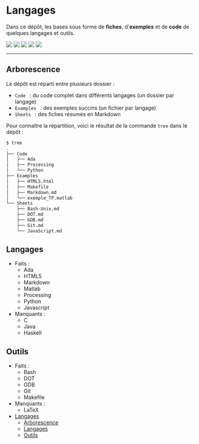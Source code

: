 # Langages

Dans ce dépôt, les bases sous forme de **fiches**, d'**exemples** et de **code** de quelques langages et outils.

![](https://img.shields.io/badge/Language-French-blue) ![](https://img.shields.io/badge/status-In_progress-green) ![](https://img.shields.io/github/last-commit/Relex12/Languages) ![](https://img.shields.io/github/repo-size/Relex12/Languages) ![](https://img.shields.io/github/languages/count/Relex12/Languages)

---

## Arborescence

Le dépôt est réparti entre plusieurs dossier :

* `Code ` : du code complet dans différents langages (un dossier par langage)
* `Examples ` : des exemples succins (un fichier par langage)
* `Sheets ` : des fiches résumés en Markdown

Pour connaître la répartition, voici le résultat de la commande `tree` dans le dépôt :

``` bash
$ tree
.
├── Code
│   ├── Ada
│   ├── Processing
│   └── Python
├── Examples
│   ├── HTML5.html
│   ├── Makefile
│   ├── Markdown.md
│   └── exemple_TP.matlab
└── Sheets
    ├── Bash-Unix.md
    ├── DOT.md
    ├── GDB.md
    ├── Git.md
    └── JavaScript.md
```

## Langages

* Faits :
  * Ada
  * HTML5
  * Markdown
  * Matlab
  * Processing
  * Python
  * Javascript
* Manquants :
  * C
  * Java
  * Haskell

## Outils

* Faits :
  * Bash
  * DOT
  * GDB
  * Git
  * Makefile
* Manquants :
  * LaTeX
* [Langages](#langages)
    * [Arborescence](#arborescence)
    * [Langages](#langages)
    * [Outils](#outils)

<!-- table of contents created by Adrian Bonnet, see https://github.com/Relex12/Markdown-Table-of-Contents for more -->
